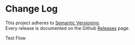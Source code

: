 # Change Log

This project adheres to [Semantic Versioning](http://semver.org/).  
Every release is documented on the Github [Releases](https://github.com/ReactTraining/react-router/releases) page.


Test Flow
